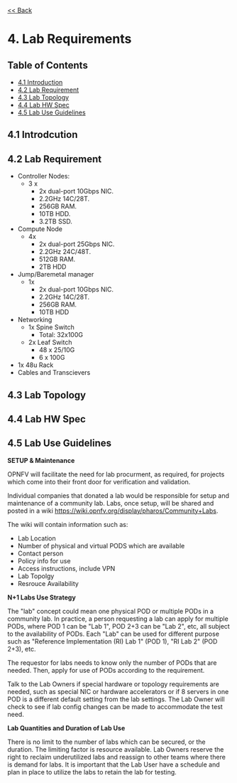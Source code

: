 [<< Back](../)

# 4. Lab Requirements

<a name="toc"></a>
## Table of Contents
* [4.1 Introduction](#4.1)
* [4.2 Lab Requirement](#4.2)
* [4.3 Lab Topology](#4.3)
* [4.4 Lab HW Spec](#4.4)
* [4.5 Lab Use Guidelines](#4.5)


<a name="4.1"></a>
## 4.1 Introdcution


<a name="4.2"></a>
## 4.2 Lab Requirement

- Controller Nodes:
  - 3 x
    - 2x dual-port 10Gbps NIC.
    - 2.2GHz 14C/28T.
    - 256GB RAM.
    - 10TB HDD.
    - 3.2TB SSD.
- Compute Node
  - 4x
    - 2x dual-port 25Gbps NIC.
    - 2.2GHz 24C/48T.
    - 512GB RAM.
    - 2TB HDD
- Jump/Baremetal manager
  - 1x
    - 2x dual-port 10Gbps NIC.
    - 2.2GHz 14C/28T.
    - 256GB RAM.
    - 10TB HDD
- Networking
  - 1x Spine Switch
    - Total: 32x100G
  - 2x Leaf Switch
    - 48 x 25/10G
    - 6 x 100G
- 1x 48u Rack
- Cables and Transcievers

<a name="4.3"></a>
## 4.3 Lab Topology


<a name="4.4"></a>
## 4.4 Lab HW Spec


<a name="4.5"></a>
## 4.5 Lab Use Guidelines

**SETUP & Maintenance**

OPNFV will facilitate the need for lab procurment, as required, for projects which come into their front door for verification and validation.

Individual companies that donated a lab would be responsible for setup and maintenance of a community lab. Labs, once setup, will be shared and posted in a wiki https://wiki.opnfv.org/display/pharos/Community+Labs.

The wiki will contain information such as:
- Lab Location
- Number of physical and virtual PODS which are available
- Contact person
- Policy info for use
- Access instructions, include VPN
- Lab Topolgy
- Resrouce Availability

**N+1 Labs Use Strategy**

The "lab" concept could mean one physical POD or multiple PODs in a community lab.  In practice, a person requesting a lab can apply for multiple PODs, where POD 1 can be "Lab 1", POD 2+3 can be "Lab 2", etc, all subject to the availability of PODs. Each "Lab" can be used for different purpose such as "Reference Implementation (RI) Lab 1" (POD 1), "RI Lab 2" (POD 2+3), etc.

The requestor for labs needs to know only the number of PODs that are needed.  Then, apply for use of PODs according to the requirement.

Talk to the Lab Owners if special hardware or topology requirements are needed, such as special NIC or hardware accelerators or if 8 servers in one POD is a different default setting from the lab settings.  The Lab Owner will check to see if lab config changes can be made to accommodate the test need.

**Lab Quantities and Duration of Lab Use**

There is no limit to the number of labs which can be secured, or the duration.  The limiting factor is resource available.  Lab Owners reserve the right to reclaim underutilized labs and reassign to other teams where there is demand for labs.  It is important that the Lab User have a schedule and plan in place to utilize the labs to retain the lab for testing.
